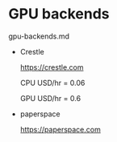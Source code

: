 # GPU backends

gpu-backends.md 

*   Crestle

    https://crestle.com

    CPU USD/hr = 0.06

    GPU USD/hr = 0.6

*   paperspace

    https://paperspace.com
